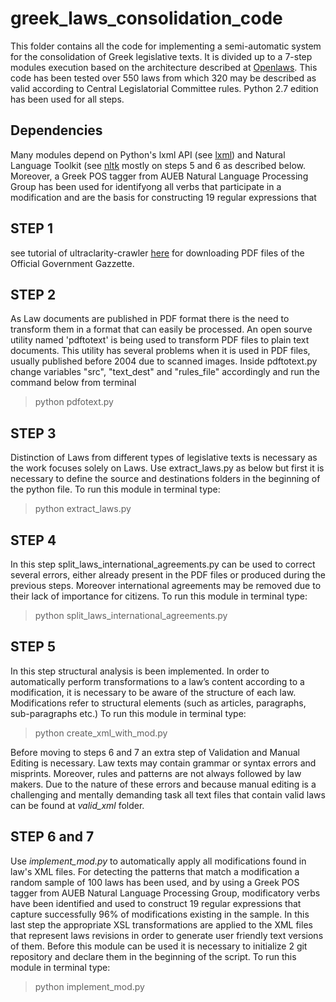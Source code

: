 # greek_laws_consolidation_code
This folder contains all the code for implementing a semi-automatic system for the consolidation of Greek legislative texts. It is divided up to a 7-step modules execution based on the architecture described at [Openlaws](http://www.openlaws.gr/legislation/2016/10/17/revised-architecture/). This code has been tested over 550 laws from which 320 may be described as valid according to Central Legislatorial Committee rules. Python 2.7 edition has been used for all steps. 

## Dependencies
Many modules depend on Python's lxml API (see [lxml](http://lxml.de/tutorial.html)) and Natural Language Toolkit (see [nltk](http://www.nltk.org/api/nltk.html) mostly on steps 5 and 6 as described below. Moreover, a Greek POS tagger from AUEB Natural Language Processing Group has been used for identifyong all verbs that participate in a modification and are the basis for constructing 19 regular expressions that

## STEP 1
see tutorial of ultraclarity-crawler [here](https://github.com/OpenLawsGR/ultraclarity-crawler) for downloading PDF files of the Official Government Gazzette.

## STEP 2
As Law documents are published in PDF format there is the need to transform them in a format that can easily be processed. An open sourve utility named 'pdftotext' is being used to transform PDF files to plain text documents. This utility has several problems when it is used in PDF files, usually published before 2004 due to scanned images.
Inside pdftotext.py change variables "src", "text_dest" and "rules_file" accordingly and run the command below from terminal
> python pdfotext.py

## STEP 3
Distinction of Laws from different types of legislative texts is necessary as the work focuses solely on Laws. Use extract_laws.py as below but first it is necessary to define the source and destinations folders in the beginning of the python file. To run this module in terminal type:
> python extract_laws.py

## STEP 4
In this step split_laws_international_agreements.py can be used to correct several errors, either already present in the PDF files or produced during the previous steps. Moreover international agreements may be removed due to their lack of importance for citizens. To run this module in terminal type:
> python split_laws_international_agreements.py

## STEP 5
In this step structural analysis is been implemented. In order to automatically perform transformations to a law’s content according to a modification, it is necessary to be aware of the structure of each law. Modifications refer to structural elements (such as articles, paragraphs, sub-paragraphs etc.) 
To run this module in terminal type:
> python create_xml_with_mod.py

Before moving to steps 6 and 7 an extra step of Validation and Manual Editing is necessary. Law texts may contain grammar or syntax errors and misprints. Moreover, rules and patterns are not always followed by law makers. Due to the nature of these errors and because manual editing is a challenging and mentally demanding task all text files that contain valid laws can be found at *valid_xml* folder.

## STEP 6 and 7
Use *implement_mod.py* to automatically apply all modifications found in law's XML files. For detecting the patterns that match a modification a random sample of 100 laws has been used, and by using a Greek POS tagger from AUEB Natural Language Processing Group, modificatory verbs have been identified and used to construct 19 regular expressions that capture successfully 96% of modifications existing in the sample. In this last step the appropriate XSL transformations are applied to the XML files that represent laws revisions in order to generate user friendly text versions of them. Before this module can be used it is necessary to initialize 2 git repository and declare them in the beginning of the script. 
To run this module in terminal type:
> python implement_mod.py
